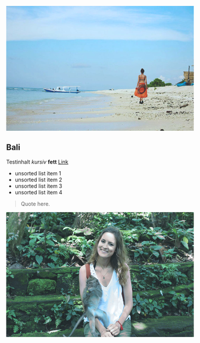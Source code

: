 ![alt text](./img_01.jpg)

## Bali

Testinhalt *kursiv* **fett** [Link](http://alexanderkehr.de)
- unsorted list item 1
- unsorted list item 2
- unsorted list item 3
- unsorted list item 4

> Quote here.

![alt text](./img_02.jpg)
